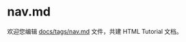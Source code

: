nav.md
===

欢迎您编辑 <a target="__blank" href="https://github.com/jaywcjlove/html-tutorial/blob/main/docs/tags/nav.md">docs/tags/nav.md</a> 文件，共建 HTML Tutorial 文档。